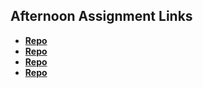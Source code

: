 ## Afternoon Assignment Links

* **[Repo](https://github.com/BlakeLawatch/https://github.com/BlakeLawatch/scoreboard)**
* **[Repo](https://github.com/BlakeLawatch/https://github.com/BlakeLawatch/swarm)**
* **[Repo](https://github.com/BlakeLawatch/https://github.com/BlakeLawatch/ice-cream-parlor)**
* **[Repo](https://github.com/BlakeLawatch/<ASSIGNMENT_REPO>)**
